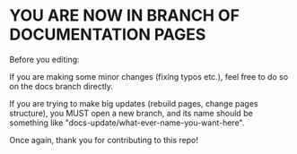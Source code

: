 # YOU ARE NOW IN BRANCH OF DOCUMENTATION PAGES

Before you editing:

If you are making some minor changes (fixing typos etc.), feel free to do so on the docs branch directly.

If you are trying to make big updates (rebuild pages, change pages structure), you MUST open a new branch, and its name should be something like "docs-update/what-ever-name-you-want-here".

Once again, thank you for contributing to this repo!